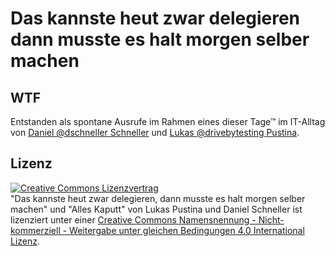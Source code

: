 Das kannste heut zwar delegieren dann musste es halt morgen selber machen
=========================================================================

## WTF
Entstanden als spontane Ausrufe im Rahmen eines dieser Tage™ im IT-Alltag von [Daniel @dschneller Schneller](https://twitter.com/dschneller) und [Lukas @drivebytesting Pustina](https://twitter.com/drivebytesting). 


## Lizenz
<a rel="license" href="http://creativecommons.org/licenses/by-nc-sa/4.0/"><img alt="Creative Commons Lizenzvertrag" style="border-width:0" src="https://i.creativecommons.org/l/by-nc-sa/4.0/88x31.png" /></a><br /><span xmlns:dct="http://purl.org/dc/terms/" href="http://purl.org/dc/dcmitype/Text" property="dct:title" rel="dct:type">"Das kannste heut zwar delegieren, dann musste es halt morgen selber machen" und "Alles Kaputt"</span> von <span xmlns:cc="http://creativecommons.org/ns#" property="cc:attributionName">Lukas Pustina und Daniel Schneller</span> ist lizenziert unter einer <a rel="license" href="http://creativecommons.org/licenses/by-nc-sa/4.0/">Creative Commons Namensnennung - Nicht-kommerziell - Weitergabe unter gleichen Bedingungen 4.0 International Lizenz</a>.
